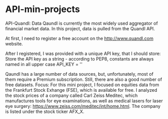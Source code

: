 # API-min-projects
API-Quandl:
Data
Qaundl is currently the most widely used aggregator of financial market data. In this project, data is pulled from the Quandl API.

At first, I need to register a free account on the http://www.quandl.com website.

After I registered, I was provided with a unique API key, that I should store: Store the API key as a string - according to PEP8, constants are always named in all upper case API_KEY = ''

Qaundl has a large number of data sources, but, unfortunately, most of them require a Premium subscription. Still, there are also a good number of free datasets.
Focus:
For this mini project, I focused on equities data from the Frankfurt Stock Exhange (FSE), which is available for free. I analyzed the stock prices of a company called Carl Zeiss Meditec, which manufactures tools for eye examinations, as well as medical lasers for laser eye surgery: https://www.zeiss.com/meditec/int/home.html. The company is listed under the stock ticker AFX_X.
